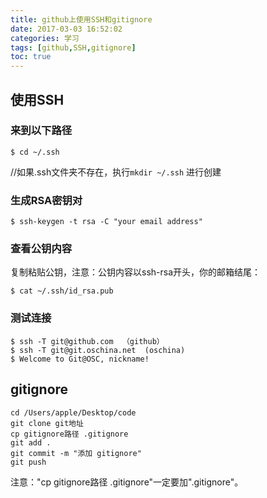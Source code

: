 ```yaml
---
title: github上使用SSH和gitignore
date: 2017-03-03 16:52:02
categories: 学习
tags: [github,SSH,gitignore]
toc: true
---
```


## 使用SSH
### 来到以下路径
``` 
$ cd ~/.ssh
```
<!--more-->
//如果.ssh文件夹不存在，执行`mkdir ~/.ssh` 进行创建

### 生成RSA密钥对
```
$ ssh-keygen -t rsa -C "your email address"
```

### 查看公钥内容
复制粘贴公钥，注意：公钥内容以ssh-rsa开头，你的邮箱结尾：
```
$ cat ~/.ssh/id_rsa.pub
```

### 测试连接
```
$ ssh -T git@github.com  （github） 
$ ssh -T git@git.oschina.net  (oschina)
$ Welcome to Git@OSC, nickname!
```

## gitignore
``` 
cd /Users/apple/Desktop/code
git clone git地址
cp gitignore路径 .gitignore
git add .
git commit -m "添加 gitignore"
git push
```

注意："cp gitignore路径 .gitignore"一定要加".gitignore"。
